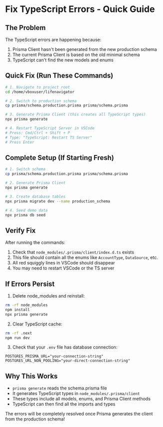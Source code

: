 # Fix TypeScript Errors - Quick Guide

## The Problem
The TypeScript errors are happening because:
1. Prisma Client hasn't been generated from the new production schema
2. The current Prisma Client is based on the old minimal schema
3. TypeScript can't find the new models and enums

## Quick Fix (Run These Commands)

```bash
# 1. Navigate to project root
cd /home/vboxuser/lifenavigator

# 2. Switch to production schema
cp prisma/schema.production.prisma prisma/schema.prisma

# 3. Generate Prisma Client (this creates all TypeScript types)
npx prisma generate

# 4. Restart TypeScript Server in VSCode
# Press: Cmd/Ctrl + Shift + P
# Type: "TypeScript: Restart TS Server"
# Press Enter
```

## Complete Setup (If Starting Fresh)

```bash
# 1. Switch schema
cp prisma/schema.production.prisma prisma/schema.prisma

# 2. Generate Prisma Client
npx prisma generate

# 3. Create database tables
npx prisma migrate dev --name production_schema

# 4. Seed demo data
npx prisma db seed
```

## Verify Fix

After running the commands:
1. Check that `node_modules/.prisma/client/index.d.ts` exists
2. This file should contain all the enums like `AccountType`, `DataSource`, etc.
3. All red squiggly lines in VSCode should disappear
4. You may need to restart VSCode or the TS server

## If Errors Persist

1. Delete node_modules and reinstall:
```bash
rm -rf node_modules
npm install
npx prisma generate
```

2. Clear TypeScript cache:
```bash
rm -rf .next
npm run dev
```

3. Check that your `.env` file has database connection:
```env
POSTGRES_PRISMA_URL="your-connection-string"
POSTGRES_URL_NON_POOLING="your-direct-connection-string"
```

## Why This Works

- `prisma generate` reads the schema.prisma file
- It generates TypeScript types in `node_modules/.prisma/client`
- These types include all models, enums, and Prisma Client methods
- TypeScript can then find all the imports and types

The errors will be completely resolved once Prisma generates the client from the production schema!